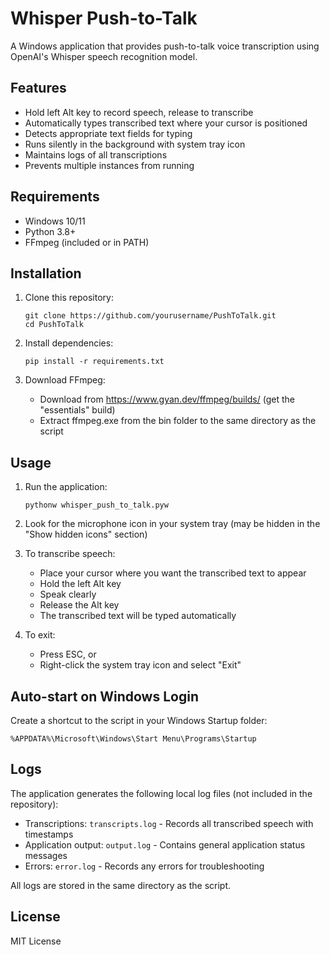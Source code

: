 # Whisper Push-to-Talk

A Windows application that provides push-to-talk voice transcription using OpenAI's Whisper speech recognition model.

## Features

- Hold left Alt key to record speech, release to transcribe
- Automatically types transcribed text where your cursor is positioned
- Detects appropriate text fields for typing
- Runs silently in the background with system tray icon
- Maintains logs of all transcriptions
- Prevents multiple instances from running

## Requirements

- Windows 10/11
- Python 3.8+
- FFmpeg (included or in PATH)

## Installation

1. Clone this repository:

   ```
   git clone https://github.com/yourusername/PushToTalk.git
   cd PushToTalk
   ```

2. Install dependencies:

   ```
   pip install -r requirements.txt
   ```

3. Download FFmpeg:
   - Download from https://www.gyan.dev/ffmpeg/builds/ (get the "essentials" build)
   - Extract ffmpeg.exe from the bin folder to the same directory as the script

## Usage

1. Run the application:

   ```
   pythonw whisper_push_to_talk.pyw
   ```

2. Look for the microphone icon in your system tray (may be hidden in the "Show hidden icons" section)

3. To transcribe speech:

   - Place your cursor where you want the transcribed text to appear
   - Hold the left Alt key
   - Speak clearly
   - Release the Alt key
   - The transcribed text will be typed automatically

4. To exit:
   - Press ESC, or
   - Right-click the system tray icon and select "Exit"

## Auto-start on Windows Login

Create a shortcut to the script in your Windows Startup folder:

```
%APPDATA%\Microsoft\Windows\Start Menu\Programs\Startup
```

## Logs

The application generates the following local log files (not included in the repository):

- Transcriptions: `transcripts.log` - Records all transcribed speech with timestamps
- Application output: `output.log` - Contains general application status messages
- Errors: `error.log` - Records any errors for troubleshooting

All logs are stored in the same directory as the script.

## License

MIT License
